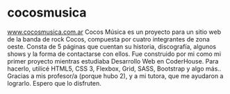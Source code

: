 # cocosmusica
www.cocosmusica.com.ar
Cocos Música es un proyecto para un sitio web de la banda de rock Cocos, compuesta por cuatro integrantes de zona oeste. 
Consta de 5 páginas que cuentan su historia, discografía, algunos shows y la forma de contactarse con ellos. 
Fue construido por mi como mi primer proyecto mientras estudiaba Desarrollo Web en CoderHouse. 
Para
hacerlo, utilicé HTML5, CSS 3, Flexbox, Grid, SASS, Bootstrap y algo más.. 
Gracias a mis profesor/a (porque hubo 2), y a mi tutora, que me ayudaron a lograrlo. Espero que lo disfruten.
